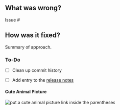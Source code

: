 ## What was wrong?

Issue #

## How was it fixed?

Summary of approach.

### To-Do

[//]: # (Stay ahead of things, add list items here!)
- [ ] Clean up commit history

[//]: # (See: https://<RTD_NAME>.readthedocs.io/en/latest/contributing.html#pull-requests)
- [ ] Add entry to the [release notes](https://github.com/ethereum/<REPO_NAME>/blob/master/newsfragments/README.md)

#### Cute Animal Picture

![put a cute animal picture link inside the parentheses]()
